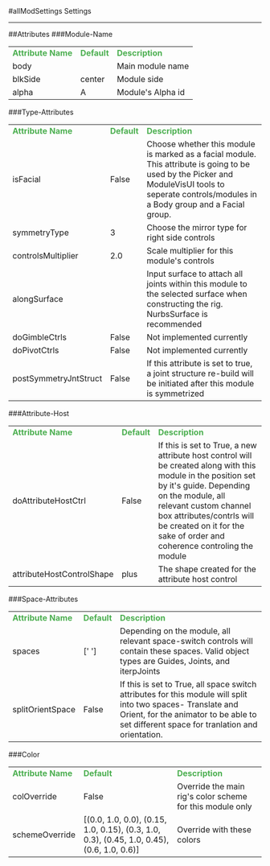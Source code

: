 <body>
#allModSettings Settings
<hr width = 100%>
##Attributes
</table></font>
###Module-Name
<table><tr><td><b><font size = 3pt color = #4caf50>Attribute Name</td><td><font color = #4caf50><b>Default</td><td><font color = #4caf50><b>Description</td></tr>
<tr><td>body</td>
<td></td>
<td>Main module name</td></tr>
<tr><td>blkSide</td>
<td>center</td>
<td>Module side</td></tr>
<tr><td>alpha</td>
<td>A</td>
<td>Module's Alpha id</td></tr>
</table></font>
###Type-Attributes
<table><tr><td><b><font size = 3pt color = #4caf50>Attribute Name</td><td><font color = #4caf50><b>Default</td><td><font color = #4caf50><b>Description</td></tr>
<tr><td>isFacial</td>
<td>False</td>
<td>Choose whether this module is marked as a facial module. This attribute is going to be used by the Picker and ModuleVisUI tools to seperate controls/modules in a Body group and a Facial group.</td></tr>
<tr><td>symmetryType</td>
<td>3</td>
<td>Choose the mirror type for right side controls</td></tr>
<tr><td>controlsMultiplier</td>
<td>2.0</td>
<td>Scale multiplier for this module's controls</td></tr>
<tr><td>alongSurface</td>
<td></td>
<td>Input surface to attach all joints within this module to the selected surface when constructing the rig. NurbsSurface is recommended</td></tr>
<tr><td>doGimbleCtrls</td>
<td>False</td>
<td>Not implemented currently</td></tr>
<tr><td>doPivotCtrls</td>
<td>False</td>
<td>Not implemented currently</td></tr>
<tr><td>postSymmetryJntStruct</td>
<td>False</td>
<td>If this attribute is set to true, a joint structure re-build will be initiated after this module is symmetrized</td></tr>
</table></font>
###Attribute-Host
<table><tr><td><b><font size = 3pt color = #4caf50>Attribute Name</td><td><font color = #4caf50><b>Default</td><td><font color = #4caf50><b>Description</td></tr>
<tr><td>doAttributeHostCtrl</td>
<td>False</td>
<td>If this is set to True, a new attribute host control will be created along with this module in the position set by it's guide. Depending on the module, all relevant custom channel box attributes/contrls will be created on it for the sake of order and coherence controling the module</td></tr>
<tr><td>attributeHostControlShape</td>
<td>plus</td>
<td>The shape created for the attribute host control</td></tr>
</table></font>
###Space-Attributes
<table><tr><td><b><font size = 3pt color = #4caf50>Attribute Name</td><td><font color = #4caf50><b>Default</td><td><font color = #4caf50><b>Description</td></tr>
<tr><td>spaces</td>
<td>[' ']</td>
<td>Depending on the module, all relevant space-switch controls will contain these spaces. Valid object types are Guides, Joints, and iterpJoints</td></tr>
<tr><td>splitOrientSpace</td>
<td>False</td>
<td>If this is set to True, all space switch attributes for this module will split into two spaces- Translate and Orient, for the animator to be able to set different space for tranlation and orientation.</td></tr>
</table></font>
###Color
<table><tr><td><b><font size = 3pt color = #4caf50>Attribute Name</td><td><font color = #4caf50><b>Default</td><td><font color = #4caf50><b>Description</td></tr>
<tr><td>colOverride</td>
<td>False</td>
<td>Override the main rig's color scheme for this module only</td></tr>
<tr><td>schemeOverride</td>
<td>[(0.0, 1.0, 0.0), (0.15, 1.0, 0.15), (0.3, 1.0, 0.3), (0.45, 1.0, 0.45), (0.6, 1.0, 0.6)]</td>
<td>Override with these colors</td></tr>
</table></font>
